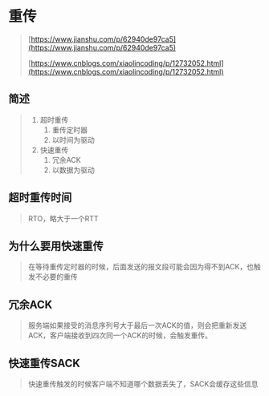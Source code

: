 # 重传

> [https://www.jianshu.com/p/62940de97ca5](https://www.jianshu.com/p/62940de97ca5)
>
> [https://www.cnblogs.com/xiaolincoding/p/12732052.html](https://www.cnblogs.com/xiaolincoding/p/12732052.html)

## 简述

> 1. 超时重传
>    1. 重传定时器
>    2. 以时间为驱动
> 2. 快速重传
>    1. 冗余ACK
>    2. 以数据为驱动

## 超时重传时间

> RTO，略大于一个RTT

## 为什么要用快速重传

> 在等待重传定时器的时候，后面发送的报文段可能会因为得不到ACK，也触发不必要的重传

## 冗余ACK

> 服务端如果接受的消息序列号大于最后一次ACK的值，则会把重新发送ACK，客户端接收到四次同一个ACK的时候，会触发重传。

## 快速重传SACK

> 快速重传触发的时候客户端不知道哪个数据丢失了，SACK会缓存这些信息



